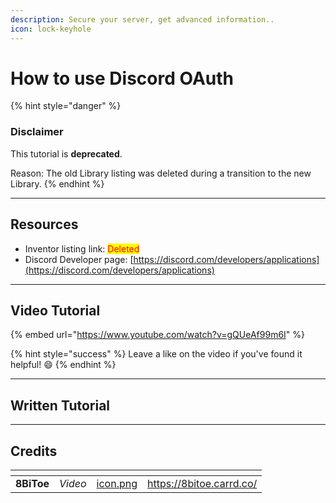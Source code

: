 ```yaml
---
description: Secure your server, get advanced information..
icon: lock-keyhole
---
```


# How to use Discord OAuth

{% hint style="danger" %}
### **Disclaimer**

This tutorial is **deprecated**.

Reason: The old Library listing was deleted during a transition to the new Library.
{% endhint %}

***

## Resources

* Inventor listing link: <mark style="color:red;">Deleted</mark>
* Discord Developer page: [https://discord.com/developers/applications](https://discord.com/developers/applications)

***

## Video Tutorial

{% embed url="https://www.youtube.com/watch?v=gQUeAf99m6I" %}

{% hint style="success" %}
Leave a like on the video if you've found it helpful! 😄
{% endhint %}

***

## Written Tutorial



***

## Credits

<table data-view="cards"><thead><tr><th></th><th></th><th data-hidden data-card-cover data-type="files"></th><th data-hidden data-card-target data-type="content-ref"></th></tr></thead><tbody><tr><td><strong>8BiToe</strong></td><td><em>Video</em></td><td><a href=".gitbook/assets/icon.png">icon.png</a></td><td><a href="https://8bitoe.carrd.co/">https://8bitoe.carrd.co/</a></td></tr></tbody></table>
